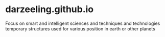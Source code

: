 # darzeeling.github.io
Focus on smart and intelligent sciences and techniques and technologies temporary structures used for various position in earth or other planets

